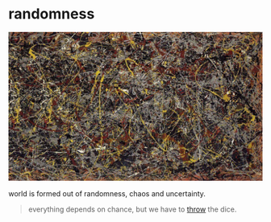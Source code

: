 # randomness
![jackson pollock](../assets/jackson-pollock.jpg)

world is formed out of randomness, chaos and uncertainty.

> everything depends on chance, but we have to [throw](./action) the dice.